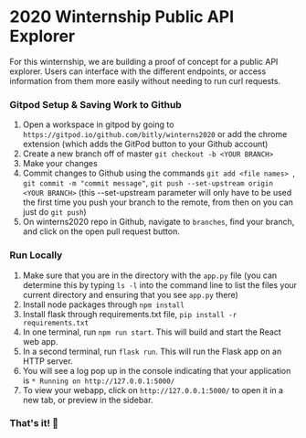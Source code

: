 # 2020 Winternship Public API Explorer
For this winternship, we are building a proof of concept for a public API explorer. Users can interface with the different endpoints, or access information from them more easily without needing to run curl requests. 

### Gitpod Setup & Saving Work to Github
1. Open a workspace in gitpod by going to `https://gitpod.io/github.com/bitly/winterns2020` or add the chrome extension (which adds the GitPod button to your Github account)
2. Create a new branch off of master `git checkout -b <YOUR BRANCH>`
3. Make your changes
4. Commit changes to Github using the commands `git add <file names> `, `git commit -m "commit message"`, `git push --set-upstream origin <YOUR BRANCH>` (this --set-upstream parameter will only have to
be used the first time you push your branch to the remote, from then on you can just do `git push`)
5. On winterns2020 repo in Github, navigate to `branches`, find your branch, and click on the open pull request button. 

### Run Locally 
1. Make sure that you are in the directory with the `app.py` file (you can determine this by typing `ls -l` into the command line to list the files your current directory
and ensuring that you see `app.py` there)
2. Install node packages through `npm install`
3. Install flask through requirements.txt file, `pip install -r requirements.txt`
4. In one terminal, run `npm run start`. This will build and start the React web app.
5. In a second terminal, run `flask run`. This will run the Flask app on an HTTP server.
3. You will see a log pop up in the console indicating that your application is `* Running on http://127.0.0.1:5000/` 
4. To view your webapp, click on `http://127.0.0.1:5000/` to open it in a new tab, or preview in the sidebar.

### That's it! 🎉
